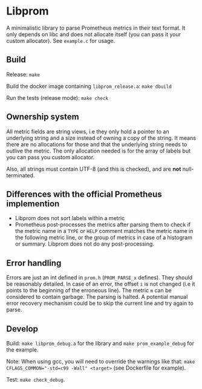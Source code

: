 # Libprom

A minimalistic library to parse Prometheus metrics in their text format. It only depends on libc and does not allocate itself (you can pass it your custom allocator). See `example.c` for usage.

## Build

Release: `make`

Build the docker image containing `libprom_release.a`: `make dbuild`

Run the tests (release mode): `make check`

## Ownership system

All metric  fields are string views, i.e they only hold a pointer to an underlying string and a size instead of owning a copy of the string.
It means there are no allocations for those and that the underlying string needs to outlive the metric.
The only allocation needed is for the array of labels but you can pass you custom allocator.

Also, all strings must contain UTF-8 (and this is checked), and are **not** null-terminated.

## Differences with the official Prometheus implemention

- Libprom does not sort labels within a metric
- Prometheus post-processes the metrics after parsing them to check if the metric name in a `TYPE` or `HELP` comment matches the metric name in the following metric line, or the group of metrics in case of a histogram or summary. Libprom does not do any post-processing.


## Error handling

Errors are just an int defined in `prom.h` (`PROM_PARSE_x` defines). They should be reasonably detailed. In case of an error, the offset `i` is not changed (i.e it points to the beginning of the erroneous line). The metric `m` can be considered to contain garbage. The parsing is halted. A potential manual error recovery mechanism could be to skip the current line and try again to parse.


## Develop

Build: `make libprom_debug.a` for the library and `make prom_example_debug` for the example. 

Note: When using gcc, you will need to override the warnings like that: `make CFLAGS_COMMON="-std=c99 -Wall" <target>` (see Dockerfile for example).

Test: `make check_debug`.

